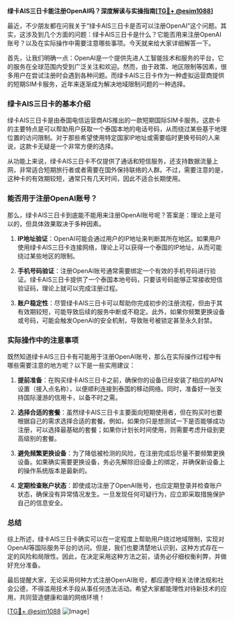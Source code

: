 **绿卡AIS三日卡能注册OpenAI吗？深度解读与实操指南[[TG💪+ @esim1088](https://t.me/s/esim1088)]**

最近，不少朋友都在问我关于“绿卡AIS三日卡是否可以注册OpenAI”这个问题。其实，这涉及到几个方面的问题：绿卡AIS三日卡是什么？它能否用来注册OpenAI账号？以及在实际操作中需要注意哪些事项。今天就来给大家详细解答一下。

首先，让我们明确一点：OpenAI是一个提供先进人工智能技术和服务的平台，它的服务在全球范围内受到广泛关注和欢迎。然而，由于政策、地区限制等因素，很多用户在尝试注册时会遇到各种问题。而绿卡AIS三日卡作为一种虚拟运营商提供的短期SIM卡服务，近年来逐渐成为解决地域限制问题的一种选择。

### 绿卡AIS三日卡的基本介绍

绿卡AIS三日卡是由泰国电信运营商AIS推出的一款短期国际SIM卡服务。这款卡的主要特点是可以帮助用户获取一个泰国本地的电话号码，从而绕过某些基于地理位置的访问限制。对于那些希望使用特定国家IP地址或需要临时更换号码的人来说，这款卡无疑是一个非常方便的选择。

从功能上来说，绿卡AIS三日卡不仅提供了通话和短信服务，还支持数据流量上网，非常适合短期旅行者或者需要在国外保持联络的人群。不过，需要注意的是，这种卡的有效期较短，通常只有几天时间，因此不适合长期使用。

### 能否用于注册OpenAI账号？

那么，绿卡AIS三日卡到底能不能用来注册OpenAI账号呢？答案是：理论上是可以的，但具体效果取决于多种因素。

1. **IP地址验证**：OpenAI可能会通过用户的IP地址来判断其所在地区。如果用户使用绿卡AIS三日卡连接网络，理论上可以获得一个泰国的IP地址，从而可能绕过某些地区的限制。
   
2. **手机号码验证**：注册OpenAI账号通常需要绑定一个有效的手机号码进行验证。绿卡AIS三日卡提供了一个泰国本地号码，只要该号码能够正常接收短信验证码，理论上就可以完成注册过程。

3. **账户稳定性**：尽管绿卡AIS三日卡可以帮助你完成初步的注册流程，但由于其有效期较短，可能导致后续的服务中断或不稳定。此外，如果你频繁更换设备或号码，可能会触发OpenAI的安全机制，导致账号被锁定甚至永久封禁。

### 实际操作中的注意事项

既然知道绿卡AIS三日卡有可能用于注册OpenAI账号，那么在实际操作过程中有哪些需要注意的地方呢？以下是一些实用建议：

1. **提前准备**：在购买绿卡AIS三日卡之前，确保你的设备已经安装了相应的APN设置（接入点名称），以便顺利连接到泰国的移动网络。同时，准备好一张支持国际漫游的信用卡，以备不时之需。

2. **选择合适的套餐**：虽然绿卡AIS三日卡主要面向短期使用者，但在购买时也要根据自己的需求选择合适的套餐。例如，如果你只是想测试一下是否能够成功注册，可以选择最基础的套餐；如果你计划长时间使用，则需要考虑升级到更高级别的套餐。

3. **避免频繁更换设备**：为了降低被检测的风险，在注册完成后尽量不要频繁更换设备。如果确实需要更换设备，务必先解除旧设备上的绑定，并确保新设备上的操作系统版本是最新的。

4. **定期检查账户状态**：即使成功注册了OpenAI账号，也应定期登录并检查账户状态，确保没有异常情况发生。一旦发现任何可疑行为，应立即采取措施保护自己的信息安全。

### 总结

综上所述，绿卡AIS三日卡确实可以在一定程度上帮助用户绕过地域限制，实现对OpenAI等国际服务平台的访问。但是，我们也要清楚地认识到，这种方式存在一定的风险和局限性。因此，在决定采用这种方法之前，请务必仔细权衡利弊，并做好充分准备。

最后提醒大家，无论采用何种方式注册OpenAI账号，都应遵守相关法律法规和社会公德，不得滥用技术手段从事任何违法活动。希望大家都能理性对待新技术的应用，共同营造健康和谐的网络环境！

[[TG💪+ @esim1088](https://t.me/s/esim1088) ![Image](https://i.postimg.cc/4NQfJmqS/Snipaste-2025-05-13-00-14-12.png)]